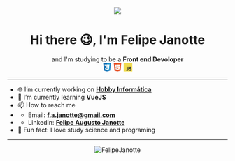 <div align="center">
    <img src="https://imgur.com/sS5ELyL.png">
    <h1>
        Hi there 😉,  I'm Felipe Janotte<br>
    </h1>
    <p>
        and I'm studying to be a <strong>Front end Devoloper</strong><br/>
	<img src="https://raw.githubusercontent.com/devicons/devicon/master/icons/css3/css3-original.svg" alt="css3"  width="20" height="20"/>
        <img src="https://raw.githubusercontent.com/devicons/devicon/master/icons/html5/html5-original.svg" alt="html5"  width="20" height="20"/>
        <img src="https://raw.githubusercontent.com/devicons/devicon/master/icons/javascript/javascript-original.svg" alt="javascript" width="20" height="20"/>
    </p>
</div>

---

- :globe_with_meridians: I’m currently working on **[Hobby Informática](https://www.hobby.inf.br/)**
- 🌱 I’m currently learning **VueJS**
- 📫 How to reach me
- - Email: **f.a.janotte@gmail.com**
- - Linkedin: **[Felipe Augusto Janotte](https://www.linkedin.com/in/felipe-augusto-janotte-662626195/)**
- :dizzy: Fun fact: I love study science and programing

---

<p align="center"><img src="https://github-readme-stats.vercel.app/api?username=FelipeJanotte&show_icons=true" alt="FelipeJanotte"/></p>

<!--
**FelipeJanotte/felipejanotte** is a ✨ _special_ ✨ repository because its `README.md` (this file) appears on your GitHub profile.

Here are some ideas to get you started:

- 🔭 I’m currently working on ...
- 🌱 I’m currently learning ...
- 👯 I’m looking to collaborate on ...
- 🤔 I’m looking for help with ...
- 💬 Ask me about ...
- 📫 How to reach me: ...
- 😄 Pronouns: ...
- ⚡ Fun fact: ...
-->
